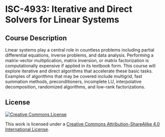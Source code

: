 # ISC-4933:  Iterative and Direct Solvers for Linear Systems

## Course Description
Linear systems play a central role in countless problems including partial differential equations,
inverse problems, and data analysis. Performing a matrix-vector multiplication, matrix inversion,
or matrix factorization is computationally expensive if applied in its textbook form. This course will
explore iterative and direct algorithms that accelerate these basic tasks. Examples of algorithms
that may be covered include multigrid, fast summation methods, preconditioners, incomplete LU,
interpolative decomposition, randomized algorithms, and low-rank factorizations.

## License
[![Creative Commons License](https://i.creativecommons.org/l/by-sa/4.0/88x31.png)](http://creativecommons.org/licenses/by-sa/4.0/)

This work is licensed under a [Creative Commons Attribution-ShareAlike 4.0 International License](http://creativecommons.org/licenses/by-sa/4.0/).
